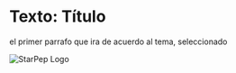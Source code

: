 # Texto: Título 
el primer parrafo que ira de acuerdo al tema, seleccionado

<p align="aligncenter">
    <img src="img/StarPepllogo.png" alt="StarPep Logo" style="height: width:800px;"/>
</p>
